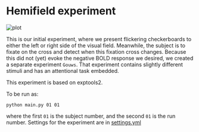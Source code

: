 # Hemifield experiment

![plot](https://github.com/tknapen/linescanning/blob/master/linescanning/examples/figures/exp_hemifield.png)

This is our initial experiment, where we present flickering checkerboards to either the left or right side of the visual field. Meanwhile, the subject is to fixate on the cross and detect when this fixation cross changes. Because this did not (yet) evoke the negative BOLD response we desired, we created a separate experiment `Gouws`. That experiment contains slightly different stimuli and has an attentional task embedded.

This experiment is based on exptools2.

To be run as:

```python main.py 01 01```

where the first `01` is the subject number, and the second `01` is the run number. Settings for the experiment are in [settings.yml](settings.yml)
